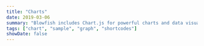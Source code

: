 ```yaml
---
title: "Charts"
date: 2019-03-06
summary: "Blowfish includes Chart.js for powerful charts and data visualisations."
tags: ["chart", "sample", "graph", "shortcodes"]
showDate: false
---
```

